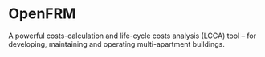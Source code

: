 # OpenFRM
A powerful costs-calculation and life-cycle costs analysis (LCCA) tool – for developing, maintaining and operating multi-apartment buildings.
